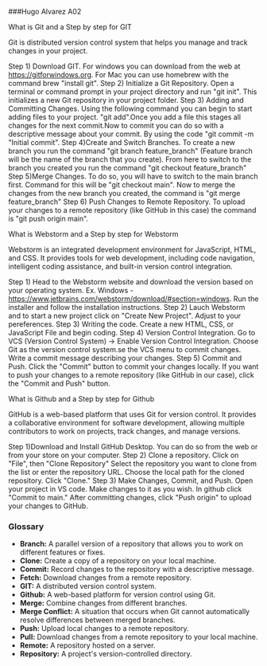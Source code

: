 ###Hugo Alvarez A02

What is Git and a Step by step for GIT

Git is distributed version control system that helps you manage and track changes in your project.

Step 1) Download GIT. For windows you can download from the web at https://gitforwindows.org. For Mac you can use homebrew with the command brew "install git".
Step 2) Initialize a Git Repository. Open a terminal or command prompt in your project directory and run "git init". This initializes a new Git repository in your project folder.
Step 3) Adding and Committing Changes. Using the following command you can begin to start adding files to your project. "git add".Once you add a file this stages all changes for the next commit.Now to commit you can do so with a descriptive message about your commit. By using the code "git commit -m "Initial commit".
Step 4)Create and Switch Branches. To create a new branch you run the command "git branch feature_branch" (Feature branch will be the name of the branch that you create). From here to switch to the branch you created you run the command "git checkout feature_branch"
Step 5)Merge Changes. To do so, you will have to switch to the main branch first. Command for this will be "git checkout main". Now to merge the changes from the new branch you created, the command is "git merge feature_branch"
Step 6) Push Changes to Remote Repository. To upload your changes to a remote repository (like GitHub in this case) the command is "git push origin main". 

What is Webstorm and a Step by step for Webstorm

Webstorm is an integrated development environment for JavaScript, HTML, and CSS. It provides tools for web development, including code navigation, intelligent coding assistance, and built-in version control integration.

Step 1) Head to the Webstorm website and download the version based on your operating system. Ex. Windows - https://www.jetbrains.com/webstorm/download/#section=windows. Run the installer and follow the installation instructions.
Step 2) Lauch Webstorm and to start a new project click on "Create New Project". Adjust to your pereferences.
Step 3) Writing the code. Create a new HTML, CSS, or JavaScript File and begin coding. 
Step 4) Version Control Integration. Go to VCS (Version Control System) -> Enable Version Control Integration. Choose Git as the version control system.se the VCS menu to commit changes. Write a commit message describing your changes.
Step 5) Commit and Push. Click the "Commit" button to commit your changes locally. If you want to push your changes to a remote repository (like GitHub in our case), click the "Commit and Push" button.

What is Github and a Step by step for Github

GitHub is a web-based platform that uses Git for version control. It provides a collaborative environment for software development, allowing multiple contributors to work on projects, track changes, and manage versions.

Step 1)Download and Install GitHub Desktop. You can do so from the web or from your store on your computer.
Step 2) Clone a repository. Click on "File", then "Clone Repository" Select the repository you want to clone from the list or enter the repository URL. Choose the local path for the cloned repository. Click "Clone."
Step 3) Make Changes, Commit, and Push. Open your project in VS code. Make changes to it as you wish. In github click "Commit to main." After committing changes, click "Push origin" to upload your changes to GitHub.

### Glossary

- **Branch:** A parallel version of a repository that allows you to work on different features or fixes.
- **Clone:** Create a copy of a repository on your local machine.
- **Commit:** Record changes to the repository with a descriptive message.
- **Fetch:** Download changes from a remote repository.
- **GIT:** A distributed version control system.
- **Github:** A web-based platform for version control using Git.
- **Merge:** Combine changes from different branches.
- **Merge Conflict:** A situation that occurs when Git cannot automatically resolve differences between merged branches.
- **Push:** Upload local changes to a remote repository.
- **Pull:** Download changes from a remote repository to your local machine.
- **Remote:** A repository hosted on a server.
- **Repository:** A project's version-controlled directory.


